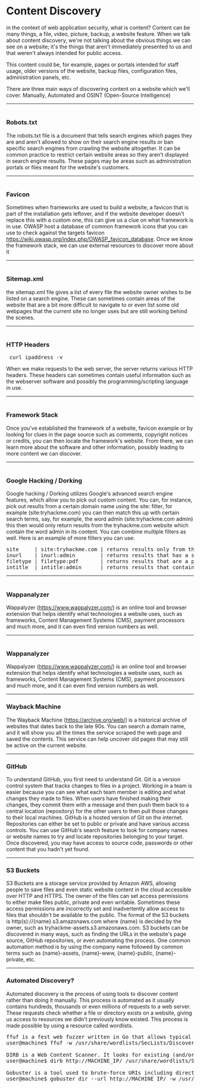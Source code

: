 # Content Discovery


 in the context of web application security, what is content? Content can be many things, a file, video, picture, backup, a website feature. When we talk about content discovery, we're not talking about the obvious things we can see on a website; it's the things that aren't immediately presented to us and that weren't always intended for public access.<br>

This content could be, for example, pages or portals intended for staff usage, older versions of the website, backup files, configuration files, administration panels, etc.<br>

There are three main ways of discovering content on a website which we'll cover. Manually, Automated and OSINT (Open-Source Intelligence)

------------------------------------

# <h3>Robots.txt</h3>

The robots.txt file is a document that tells search engines which pages they are and aren't allowed to show on their search engine results or ban specific search engines from crawling the website altogether. It can be common practice to restrict certain website areas so they aren't displayed in search engine results. These pages may be areas such as administration portals or files meant for the website's customers.

------------------------------------

# <h3> Favicon</h3>

Sometimes when frameworks are used to build a website, a favicon that is part of the installation gets leftover, and if the website developer doesn't replace this with a custom one, this can give us a clue on what framework is in use. OWASP host a database of common framework icons that you can use to check against the targets favicon https://wiki.owasp.org/index.php/OWASP_favicon_database. Once we know the framework stack, we can use external resources to discover more about it<br>

-----------------------------------

 # <h3> Sitemap.xml</h3>
 
 the sitemap.xml file gives a list of every file the website owner wishes to be listed on a search engine. These can sometimes contain areas of the website that are a bit more difficult to navigate to or even list some old webpages that the current site no longer uses but are still working behind the scenes.<br>

-----------------------------------

 # <h3> HTTP Headers</h3>
 
 <pre> curl ipaddress -v </pre>
 When we make requests to the web server, the server returns various HTTP headers. These headers can sometimes contain useful information such as the webserver software and possibly the programming/scripting language in use.

----------------------------------

 # <h3> Framework Stack</h3>
 
Once you've established the framework of a website, favicon example or by looking for clues in the page source such as comments, copyright notices or credits, you can then locate the framework's website. From there, we can learn more about the software and other information, possibly leading to more content we can discover.

----------------------------------

# <h3>Google Hacking / Dorking</h3>

Google hacking / Dorking utilizes Google's advanced search engine features, which allow you to pick out custom content. You can, for instance, pick out results from a certain domain name using the site: filter, for example (site:tryhackme.com) you can then match this up with certain search terms, say, for example, the word admin (site:tryhackme.com admin) this then would only return results from the tryhackme.com website which contain the word admin in its content. You can combine multiple filters as well. Here is an example of more filters you can use:
<pre>
site     | site:tryhackme.com | returns results only from the specified website address
inurl    | inurl:admin        | returns results that has a specified word in the url
filetype | filetype:pdf       | returns results that are a particular file extension
intitle  | intitle:admin      | returns results that contain the specified word in the title
</pre>

----------------------------------

# <h3>Wappanalyzer</h3>

Wappalyzer (https://www.wappalyzer.com/) is an online tool and browser extension that helps identify what technologies a website uses, such as frameworks, Content Management Systems (CMS), payment processors and much more, and it can even find version numbers as well.

----------------------------------

# <h3>Wappanalyzer</h3>

Wappalyzer (https://www.wappalyzer.com/) is an online tool and browser extension that helps identify what technologies a website uses, such as frameworks, Content Management Systems (CMS), payment processors and much more, and it can even find version numbers as well.

---------------------------------

<h3>Wayback Machine</h3>

The Wayback Machine (https://archive.org/web/) is a historical archive of websites that dates back to the late 90s. You can search a domain name, and it will show you all the times the service scraped the web page and saved the contents. This service can help uncover old pages that may still be active on the current website.

---------------------------------

<h3>GitHub</h3>

To understand GitHub, you first need to understand Git. Git is a version control system that tracks changes to files in a project. Working in a team is easier because you can see what each team member is editing and what changes they made to files. When users have finished making their changes, they commit them with a message and then push them back to a central location (repository) for the other users to then pull those changes to their local machines. GitHub is a hosted version of Git on the internet. Repositories can either be set to public or private and have various access controls. You can use GitHub's search feature to look for company names or website names to try and locate repositories belonging to your target. Once discovered, you may have access to source code, passwords or other content that you hadn't yet found.

---------------------------------

<h3>S3 Buckets</h3>

S3 Buckets are a storage service provided by Amazon AWS, allowing people to save files and even static website content in the cloud accessible over HTTP and HTTPS. The owner of the files can set access permissions to either make files public, private and even writable. Sometimes these access permissions are incorrectly set and inadvertently allow access to files that shouldn't be available to the public. The format of the S3 buckets is http(s)://{name}.s3.amazonaws.com where {name} is decided by the owner, such as tryhackme-assets.s3.amazonaws.com. S3 buckets can be discovered in many ways, such as finding the URLs in the website's page source, GitHub repositories, or even automating the process. One common automation method is by using the company name followed by common terms such as {name}-assets, {name}-www, {name}-public, {name}-private, etc.

----------------------------------

<h3>Automated Discovery?</h3>

Automated discovery is the process of using tools to discover content rather than doing it manually. This process is automated as it usually contains hundreds, thousands or even millions of requests to a web server. These requests check whether a file or directory exists on a website, giving us access to resources we didn't previously know existed. This process is made possible by using a resource called wordlists.
<pre>
ffuf is a fest web fuzzer written in Go that allows typical directory discovery, virtual host discovery (without DNS records) and GET and POST parameter fuzzing.
user@machine$ ffuf -w /usr/share/wordlists/SecLists/Discovery/Web-Content/common.txt -u http://MACHINE_IP/FUZZ

DIRB is a Web Content Scanner. It looks for existing (and/or hidden) Web Objects. It basically works by launching a dictionary based attack against a web server and analyzing the responses. DIRB comes with a set of preconfigured attack wordlists for easy usage but you can use your custom wordlists.
user@machine$ dirb http://MACHINE_IP/ /usr/share/wordlists/SecLists/Discovery/Web-Content/common.txt

Gobuster is a tool used to brute-force URIs including directories and files as well as DNS subdomains.
user@machine$ gobuster dir --url http://MACHINE_IP/ -w /usr/share/wordlists/SecLists/Discovery/Web-Content/common.txt
</pre>
